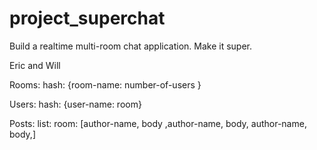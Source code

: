 # project_superchat
Build a realtime multi-room chat application. Make it super.

Eric and Will



Rooms:
    hash: {room-name: number-of-users }

Users:
    hash: {user-name: room}

Posts:
    list:
        room: [author-name, body ,author-name, body, author-name, body,]
